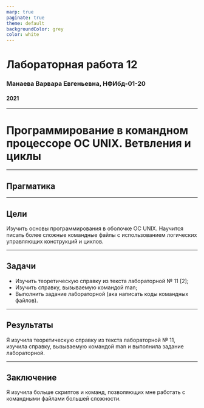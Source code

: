 ```yaml
---
marp: true
paginate: true
theme: default
backgroundColor: grey
color: white
---
```



# Лабораторная работа 12 

### Манаева Варвара Евгеньевна, НФИбд-01-20

#### 2021

---

# Программирование в командном процессоре ОС UNIX. Ветвления и циклы

---

## Прагматика



---

## Цели

Изучить основы программирования в оболочке ОС UNIX. 
Научится писать более сложные командные файлы с использованием логических управляющих конструкций и циклов.

---

## Задачи

- Изучить теоретическую справку из текста лабораторной № 11 [2];  
- Изучить справку, вызываемую командой man;  
- Выполнить задание лабораторной (ака написать коды командных файлов).

---

## Результаты

Я изучила теоретическую справку из текста лабораторной № 11, изучила справку, вызываемую командой man и выполнила задание лабораторной. 

---


## Заключение

Я изучила больше скриптов и команд, позволяющих мне работать с командными файлами большей сложности.

